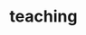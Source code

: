 ---
layout: page
permalink: /teaching/
title: teaching
description:
nav: true
dropdown: true
nav_order: 3
children: 
    - title: Info A
      permalink: /infoA/
    - title: Computer Science
      permalink: /cs2022/
    - title: All courses
      permalink: /courses/
---